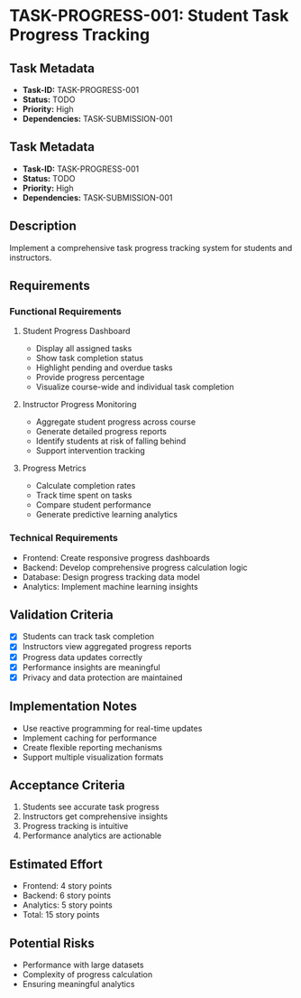 # TASK-PROGRESS-001: Student Task Progress Tracking

## Task Metadata

- **Task-ID:** TASK-PROGRESS-001
- **Status:** TODO
- **Priority:** High
- **Dependencies:** TASK-SUBMISSION-001

## Task Metadata

- **Task-ID:** TASK-PROGRESS-001
- **Status:** TODO
- **Priority:** High
- **Dependencies:** TASK-SUBMISSION-001

## Description

Implement a comprehensive task progress tracking system for students and instructors.

## Requirements

### Functional Requirements

1. Student Progress Dashboard
   - Display all assigned tasks
   - Show task completion status
   - Highlight pending and overdue tasks
   - Provide progress percentage
   - Visualize course-wide and individual task completion

2. Instructor Progress Monitoring
   - Aggregate student progress across course
   - Generate detailed progress reports
   - Identify students at risk of falling behind
   - Support intervention tracking

3. Progress Metrics
   - Calculate completion rates
   - Track time spent on tasks
   - Compare student performance
   - Generate predictive learning analytics

### Technical Requirements

- Frontend: Create responsive progress dashboards
- Backend: Develop comprehensive progress calculation logic
- Database: Design progress tracking data model
- Analytics: Implement machine learning insights

## Validation Criteria

- [x] Students can track task completion
- [x] Instructors view aggregated progress reports
- [x] Progress data updates correctly
- [x] Performance insights are meaningful
- [x] Privacy and data protection are maintained

## Implementation Notes

- Use reactive programming for real-time updates
- Implement caching for performance
- Create flexible reporting mechanisms
- Support multiple visualization formats

## Acceptance Criteria

1. Students see accurate task progress
2. Instructors get comprehensive insights
3. Progress tracking is intuitive
4. Performance analytics are actionable

## Estimated Effort

- Frontend: 4 story points
- Backend: 6 story points
- Analytics: 5 story points
- Total: 15 story points

## Potential Risks

- Performance with large datasets
- Complexity of progress calculation
- Ensuring meaningful analytics
